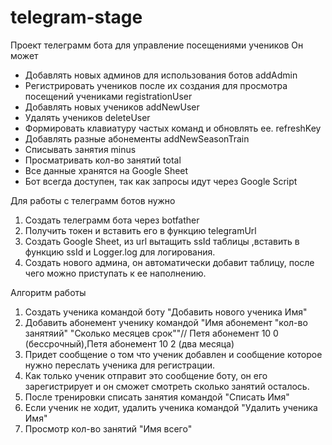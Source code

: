 # telegram-stage
Проект телеграмм бота для управление посещениями учеников
Он может
- Добавлять новых админов для использования ботов addAdmin
- Регистрировать учеников после их создания для просмотра посещений учениками registrationUser
- Добавлять новых учеников addNewUser
- Удалять учеников deleteUser
- Формировать клавиатуру частых команд и обновлять ее. refreshKey
- Добавлять разные абонементы addNewSeasonTrain
- Списывать занятия minus 
- Просматривать кол-во занятий total
- Все данные хранятся на Google Sheet
- Бот всегда доступен, так как запросы идут через Google Script

Для работы с телеграмм ботов нужно

1. Создать телеграмм бота через botfather
2. Получить токен и вставить его в функцию telegramUrl
3. Создать Google Sheet, из url вытащить ssId таблицы ,вставить в функцию ssId и Logger.log для логирования.
4. Создать нового админа, он автоматически добавит таблицу, после чего можно приступать к ее наполнению.

Алгоритм работы
1. Создать ученика командой боту "Добавить нового ученика Имя"
2. Добавить абонемент ученику командой "Имя абонемент "кол-во занятяий" "Сколько месяцев срок""// Петя абонемент 10 0 (бессрочный),Петя абонемент 10 2 (два месяца)
3. Придет сообщение о том что ученик добавлен и сообщение которое нужно переслать ученика для регистрации.
4. Как только ученик отправит это сообщение боту, он его зарегистрирует и он сможет смотреть сколько занятий осталось.
5. После тренировки списать занятия командой "Списать Имя"
6. Если ученик не ходит, удалить ученика командой "Удалить ученика Имя"
7. Просмотр кол-во занятий "Имя всего"

